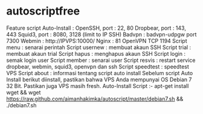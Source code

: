 # autoscriptfree
Feature script Auto-Install :  OpenSSH, port : 22, 80 Dropbear, port : 143, 443 Squid3, port : 8080, 3128 (limit to IP SSH) Badvpn : badvpn-udpgw port 7300 Webmin : http://IPVPS:10000/ Nginx : 81 OpenVPN TCP 1194 Script menu : senarai perintah Script usernew : membuat akaun SSH Script trial : membuat akaun trial Script hapus : menghapus akaun SSH Script login : semak login user Script member : senarai user Script resvis : restart service dropbear, webmin, squid3, openvpn dan ssh Script speedtest : speedtest VPS Script about : informasi tentang script auto install Sebelum script Auto Install berikut diinstall, pastikan bahwa VPS Anda mempunyai OS Debian 7 32 Bit. Pastikan juga VPS masih fresh.  Auto-Install Script :-  apt-get install wget &amp;&amp; wget https://raw.github.com/aimanhakimka/autoscript/master/debian7.sh &amp;&amp; ./debian7.sh
